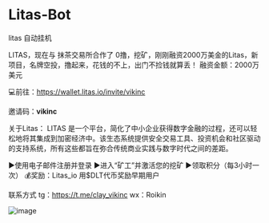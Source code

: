 # Litas-Bot

litas 自动挂机



LITAS，现在与 抹茶交易所合作了
0撸，挖矿，刚刚融资2000万美金的Litas，新项目，名牌空投，撸起来，花钱的不上，出门不捡钱就算丢！ 融资金额：2000万美元

💻前往：https://wallet.litas.io/invite/vikinc

邀请码：**vikinc**

关于Litas： LITAS 是一个平台，简化了中小企业获得数字金融的过程，还可以轻松地将其集成到加密经济中。该生态系统提供安全交易工具、投资机会和社区驱动的支持系统，所有这些都旨在弥合传统商业实践与数字时代之间的差距。

▶使用电子邮件注册并登录
▶进入“矿工”并激活您的挖矿
▶领取积分（每3小时一次）
💰奖励：Litas_io 用$DLT代币奖励早期用户

联系方式
tg：https://t.me/clay_vikinc
wx：Roikin

![image](https://github.com/user-attachments/assets/fc95be07-fb8c-46fd-91f2-75842335db76)

